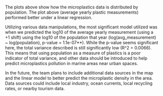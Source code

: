 The plots above show how the microplastics data is distributed by population. The plot above (average yearly plastic measurements) performed better under a linear regression. 

Utilizing various data manipulations, the most significant model utilized was when we predicted the log10 of the average yearly measurement (using a +1 shift) using the log10 of the population that year (log(avg_measurement) ~ log(population), p-value = 1.1e-07**). While the p-value seems significant here, the total variance described is still significantly low (R^2 = 0.0066). This means that using population as a measure of plastics is a poor indicator of total variance, and other data should be introduced to help predict microplastics pollution in marine areas near urban spaces.

In the future, the team plans to include additional data sources in the map and the linear model to better predict the microplastic density in the area. Data sources could include local industry, ocean currents, local recycling rates, or nearby tourism data.
